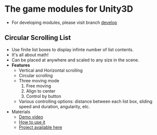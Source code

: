 # The game modules for Unity3D

- For developing modules, please visit branch [develop](https://github.com/LanKuDot/game_modules/tree/develop)

## Circular Scrolling List
- Use finite list boxes to display infinte number of list contents.
- It's all about math!
- Can be placed at anywhere and scaled to any size in the scene.
- **Features**
    - Vertical and Horizontal scrolling
    - Circular scrolling
    - Three moving mode
        1. Free moving
        2. Align to center
        3. Control by button
    - Various controlling options: distance between each list box, sliding speed and duration, angularity, etc.
- Materials
    - [Demo video](https://www.youtube.com/watch?v=iZSN6CC--9Y)
    - [How to use it](https://youtu.be/SplCILbgOYw)
    - [Project available here](https://drive.google.com/file/d/0B4C0FIMFSOv6UVpXeEJSdERfT2s/view?usp=sharing)
